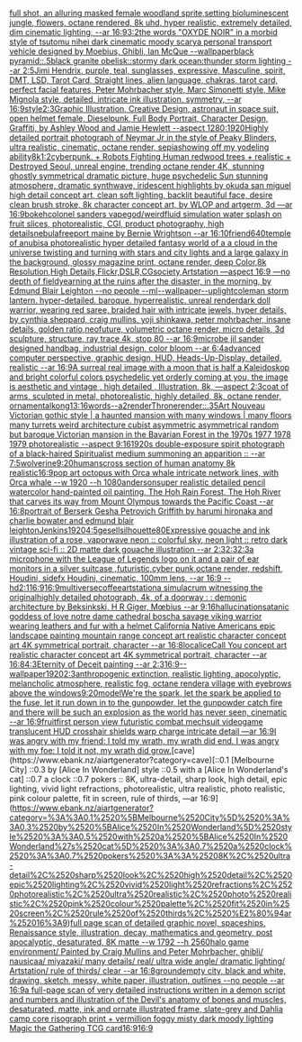 [full shot, an alluring masked female woodland sprite,setting bioluminescent jungle, flowers, octane rendered, 8k uhd, hyper realistic, extremely detailed, dim cinematic lighting, --ar 16:9](https://www.ebank.nz/aiartgenerator?category=full%2520shot%2C%2520an%2520alluring%2520masked%2520female%2520woodland%2520sprite%2Csetting%2520bioluminescent%2520jungle%2C%2520flowers%2C%2520octane%2520rendered%2C%25208k%2520uhd%2C%2520hyper%2520realistic%2C%2520extremely%2520detailed%2C%2520dim%2520cinematic%2520lighting%2C%2520--ar%252016%3A9)[3:2](https://www.ebank.nz/aiartgenerator?category=3%3A2)[the words "OXYDE NOIR" in a morbid style of tsutomu nihei dark cinematic moody scary](https://www.ebank.nz/aiartgenerator?category=the%2520words%2520%22OXYDE%2520NOIR%22%2520in%2520a%2520morbid%2520style%2520of%2520tsutomu%2520nihei%2520dark%2520cinematic%2520moody%2520scary)[a personal transport vehicle designed by Moebius, Ghibli, Ian McQue --wallpaper](https://www.ebank.nz/aiartgenerator?category=a%2520personal%2520transport%2520vehicle%2520designed%2520by%2520Moebius%2C%2520Ghibli%2C%2520Ian%2520McQue%2520--wallpaper)[black pyramid::.5black granite obelisk::stormy dark ocean:thunder storm lighting --ar 2:5](https://www.ebank.nz/aiartgenerator?category=black%2520pyramid%3A%3A.5black%2520granite%2520obelisk%3A%3Astormy%2520dark%2520ocean%3Athunder%2520storm%2520lighting%2520--ar%25202%3A5)[Jimi Hendrix, purple, teal, sunglasses, expressive, Masculine, spirit, DMT, LSD, Tarot Card, Straight lines, alien language, chakras, tarot card, perfect facial features, Peter Mohrbacher style, Marc Simonetti style, Mike Mignola style, detailed, intricate ink illustration, symmetry, --ar 16:9](https://www.ebank.nz/aiartgenerator?category=Jimi%2520Hendrix%2C%2520purple%2C%2520teal%2C%2520sunglasses%2C%2520expressive%2C%2520Masculine%2C%2520spirit%2C%2520DMT%2C%2520LSD%2C%2520Tarot%2520Card%2C%2520Straight%2520lines%2C%2520alien%2520language%2C%2520chakras%2C%2520tarot%2520card%2C%2520perfect%2520facial%2520features%2C%2520Peter%2520Mohrbacher%2520style%2C%2520Marc%2520Simonetti%2520style%2C%2520Mike%2520Mignola%2520style%2C%2520detailed%2C%2520intricate%2520ink%2520illustration%2C%2520symmetry%2C%2520--ar%252016%3A9)[style](https://www.ebank.nz/aiartgenerator?category=style)[2:3](https://www.ebank.nz/aiartgenerator?category=2%3A3)[Graphic Illustration, Creative Design, astronaut in space suit, open helmet female, Dieselpunk, Full Body Portrait, Character Design, Graffiti, by Ashley Wood and Jamie Hewlett --aspect 1280:1920](https://www.ebank.nz/aiartgenerator?category=Graphic%2520Illustration%2C%2520Creative%2520Design%2C%2520astronaut%2520in%2520space%2520suit%2C%2520open%2520helmet%2520female%2C%2520Dieselpunk%2C%2520Full%2520Body%2520Portrait%2C%2520Character%2520Design%2C%2520Graffiti%2C%2520by%2520Ashley%2520Wood%2520and%2520Jamie%2520Hewlett%2520--aspect%25201280%3A1920)[Highly detailed portrait photograph of Neymar Jr in the style of Peaky Blinders, ultra realistic, cinematic, octane render, sepia](https://www.ebank.nz/aiartgenerator?category=Highly%2520detailed%2520portrait%2520photograph%2520of%2520Neymar%2520Jr%2520in%2520the%2520style%2520of%2520Peaky%2520Blinders%2C%2520ultra%2520realistic%2C%2520cinematic%2C%2520octane%2520render%2C%2520sepia)[showing off my yodeling ability](https://www.ebank.nz/aiartgenerator?category=showing%2520off%2520my%2520yodeling%2520ability)[8k](https://www.ebank.nz/aiartgenerator?category=8k)[1:2](https://www.ebank.nz/aiartgenerator?category=1%3A2)[cyberpunk. + Robots Fighting Human redwood trees + realistic + Destroyed Seoul, unreal engine, trending octane render 4K, stunning ghostly symmetrical dramatic picture, huge psychedelic Sun stunning atmosphere, dramatic synthwave, iridescent highlights by okuda san miguel high detail concept art, clean soft lighting, backlit beautiful face, desire clean brush stroke, 8k character concept art, by WLOP and artgerm, 3d  —ar 16:9](https://www.ebank.nz/aiartgenerator?category=cyberpunk.%2520%2B%2520Robots%2520Fighting%2520Human%2520redwood%2520trees%2520%2B%2520realistic%2520%2B%2520Destroyed%2520Seoul%2C%2520unreal%2520engine%2C%2520trending%2520octane%2520render%25204K%2C%2520stunning%2520ghostly%2520symmetrical%2520dramatic%2520picture%2C%2520huge%2520psychedelic%2520Sun%2520stunning%2520atmosphere%2C%2520dramatic%2520synthwave%2C%2520iridescent%2520highlights%2520by%2520okuda%2520san%2520miguel%2520high%2520detail%2520concept%2520art%2C%2520clean%2520soft%2520lighting%2C%2520backlit%2520beautiful%2520face%2C%2520desire%2520clean%2520brush%2520stroke%2C%25208k%2520character%2520concept%2520art%2C%2520by%2520WLOP%2520and%2520artgerm%2C%25203d%2520%2520%E2%80%94ar%252016%3A9)[bokeh](https://www.ebank.nz/aiartgenerator?category=bokeh)[colonel sanders vapegod](https://www.ebank.nz/aiartgenerator?category=colonel%2520sanders%2520vapegod)[/](https://www.ebank.nz/aiartgenerator?category=/)[weird](https://www.ebank.nz/aiartgenerator?category=weird)[fluid simulation water splash on fruit slices, photorealistic, CGI, product photography, high details](https://www.ebank.nz/aiartgenerator?category=fluid%2520simulation%2520water%2520splash%2520on%2520fruit%2520slices%2C%2520photorealistic%2C%2520CGI%2C%2520product%2520photography%2C%2520high%2520details)[nebula](https://www.ebank.nz/aiartgenerator?category=nebula)[freeport maine by Bernie Wrightson --ar 16:10](https://www.ebank.nz/aiartgenerator?category=freeport%2520maine%2520by%2520Bernie%2520Wrightson%2520--ar%252016%3A10)[friend](https://www.ebank.nz/aiartgenerator?category=friend)[640](https://www.ebank.nz/aiartgenerator?category=640)[temple of anubis](https://www.ebank.nz/aiartgenerator?category=temple%2520of%2520anubis)[a photorealistic hyper detailed fantasy world of a a cloud in the universe twisting and turning with stars and city lights and a large galaxy in the background, glossy magazine print, octane render, deep Color,8k Resolution,High Details,Flickr,DSLR,CGsociety,Artstation —aspect 16:9 —no depth of field](https://www.ebank.nz/aiartgenerator?category=a%2520photorealistic%2520hyper%2520detailed%2520fantasy%2520world%2520of%2520a%2520a%2520cloud%2520in%2520the%2520universe%2520twisting%2520and%2520turning%2520with%2520stars%2520and%2520city%2520lights%2520and%2520a%2520large%2520galaxy%2520in%2520the%2520background%2C%2520glossy%2520magazine%2520print%2C%2520octane%2520render%2C%2520deep%2520Color%2C8k%2520Resolution%2CHigh%2520Details%2CFlickr%2CDSLR%2CCGsociety%2CArtstation%2520%E2%80%94aspect%252016%3A9%2520%E2%80%94no%2520depth%2520of%2520field)[yearning at the ruins after the disaster, in the morning, by Edmund Blair Leighton --no people --ml](https://www.ebank.nz/aiartgenerator?category=yearning%2520at%2520the%2520ruins%2520after%2520the%2520disaster%2C%2520in%2520the%2520morning%2C%2520by%2520Edmund%2520Blair%2520Leighton%2520--no%2520people%2520--ml)[--wallpaper](https://www.ebank.nz/aiartgenerator?category=--wallpaper)[--uplight](https://www.ebank.nz/aiartgenerator?category=--uplight)[coleman storm lantern. hyper-detailed. baroque. hyperrealistic. unreal render](https://www.ebank.nz/aiartgenerator?category=coleman%2520storm%2520lantern.%2520hyper-detailed.%2520baroque.%2520hyperrealistic.%2520unreal%2520render)[dark doll warrior, wearing red saree, braided hair with intricate jewels, hyper details, by cynthia sheppard, craig mullins, yoji shinkawa, peter mohrbacher, insane details, golden ratio,neofuture, volumetric octane render, micro details, 3d sculpture, structure, ray trace 4k, stop 80 --ar 16:9](https://www.ebank.nz/aiartgenerator?category=dark%2520doll%2520warrior%2C%2520wearing%2520red%2520saree%2C%2520braided%2520hair%2520with%2520intricate%2520jewels%2C%2520hyper%2520details%2C%2520by%2520cynthia%2520sheppard%2C%2520craig%2520mullins%2C%2520yoji%2520shinkawa%2C%2520peter%2520mohrbacher%2C%2520insane%2520details%2C%2520golden%2520ratio%2Cneofuture%2C%2520volumetric%2520octane%2520render%2C%2520micro%2520details%2C%25203d%2520sculpture%2C%2520structure%2C%2520ray%2520trace%25204k%2C%2520stop%252080%2520--ar%252016%3A9)[microbe jil sander designed handbag, industrial design, color bloom --ar 6:4](https://www.ebank.nz/aiartgenerator?category=microbe%2520jil%2520sander%2520designed%2520handbag%2C%2520industrial%2520design%2C%2520color%2520bloom%2520--ar%25206%3A4)[advanced computer perspective, graphic design, HUD, Heads-Up-Display, detailed, realistic --ar 16:9](https://www.ebank.nz/aiartgenerator?category=advanced%2520computer%2520perspective%2C%2520graphic%2520design%2C%2520HUD%2C%2520Heads-Up-Display%2C%2520detailed%2C%2520realistic%2520--ar%252016%3A9)[A surreal real image with a moon that is half a Kaleidoskop and bright colorful colors psychedelic yet orderly coming at you, the image is aesthetic and vintage , high detailed , Illustration, 8k, —aspect 2:3](https://www.ebank.nz/aiartgenerator?category=A%2520surreal%2520real%2520image%2520with%2520a%2520moon%2520that%2520is%2520half%2520a%2520Kaleidoskop%2520and%2520bright%2520colorful%2520colors%2520psychedelic%2520yet%2520orderly%2520coming%2520at%2520you%2C%2520the%2520image%2520is%2520aesthetic%2520and%2520vintage%2520%2C%2520high%2520detailed%2520%2C%2520Illustration%2C%25208k%2C%2520%E2%80%94aspect%25202%3A3)[coat of arms, sculpted in metal, photorealistic, highly detailed, 8k, octane render, ornamental](https://www.ebank.nz/aiartgenerator?category=coat%2520of%2520arms%2C%2520sculpted%2520in%2520metal%2C%2520photorealistic%2C%2520highly%2520detailed%2C%25208k%2C%2520octane%2520render%2C%2520ornamental)[kong](https://www.ebank.nz/aiartgenerator?category=kong)[13:16](https://www.ebank.nz/aiartgenerator?category=13%3A16)[words](https://www.ebank.nz/aiartgenerator?category=words)[--a2](https://www.ebank.nz/aiartgenerator?category=--a2)[render](https://www.ebank.nz/aiartgenerator?category=render)[Throne](https://www.ebank.nz/aiartgenerator?category=Throne)[render::](https://www.ebank.nz/aiartgenerator?category=render%3A%3A)[.35](https://www.ebank.nz/aiartgenerator?category=.35)[Art Nouveau Victorian gothic style | a haunted mansion  with many windows | many floors many turrets weird architecture cubist asymmetric asymmetrical random but baroque Victorian mansion in the Bavarian Forest  in the 1970s 1977 1978 1979 photorealistic --aspect 9:16](https://www.ebank.nz/aiartgenerator?category=Art%2520Nouveau%2520Victorian%2520gothic%2520style%2520%7C%2520a%2520haunted%2520mansion%2520%2520with%2520many%2520windows%2520%7C%2520many%2520floors%2520many%2520turrets%2520weird%2520architecture%2520cubist%2520asymmetric%2520asymmetrical%2520random%2520but%2520baroque%2520Victorian%2520mansion%2520in%2520the%2520Bavarian%2520Forest%2520%2520in%2520the%25201970s%25201977%25201978%25201979%2520photorealistic%2520--aspect%25209%3A16)[1920s double-exposure spirit photograph of a black-haired Spiritualist medium summoning an apparition :: --ar 7:5](https://www.ebank.nz/aiartgenerator?category=1920s%2520double-exposure%2520spirit%2520photograph%2520of%2520a%2520black-haired%2520Spiritualist%2520medium%2520summoning%2520an%2520apparition%2520%3A%3A%2520--ar%25207%3A5)[wolverine](https://www.ebank.nz/aiartgenerator?category=wolverine)[9:20](https://www.ebank.nz/aiartgenerator?category=9%3A20)[humans](https://www.ebank.nz/aiartgenerator?category=humans)[cross section of human anatomy 8k realistic](https://www.ebank.nz/aiartgenerator?category=cross%2520section%2520of%2520human%2520anatomy%25208k%2520realistic)[16:9](https://www.ebank.nz/aiartgenerator?category=16%3A9)[pop art octopus with Orca whale intricate network lines, with Orca whale  --w 1920 --h 1080](https://www.ebank.nz/aiartgenerator?category=pop%2520art%2520octopus%2520with%2520Orca%2520whale%2520intricate%2520network%2520lines%2C%2520with%2520Orca%2520whale%2520%2520--w%25201920%2520--h%25201080)[anderson](https://www.ebank.nz/aiartgenerator?category=anderson)[super realistic detailed pencil watercolor hand-painted oil painting, The Hoh Rain Forest, The Hoh River that carves its way from Mount Olympus towards the Pacific Coast --ar 16:8](https://www.ebank.nz/aiartgenerator?category=super%2520realistic%2520detailed%2520pencil%2520watercolor%2520hand-painted%2520oil%2520painting%2C%2520The%2520Hoh%2520Rain%2520Forest%2C%2520The%2520Hoh%2520River%2520that%2520carves%2520its%2520way%2520from%2520Mount%2520Olympus%2520towards%2520the%2520Pacific%2520Coast%2520--ar%252016%3A8)[portrait of Berserk Gesha Petrovich Griffith by harumi hironaka and charlie bowater and edmund blair leighton](https://www.ebank.nz/aiartgenerator?category=portrait%2520of%2520Berserk%2520Gesha%2520Petrovich%2520Griffith%2520by%2520harumi%2520hironaka%2520and%2520charlie%2520bowater%2520and%2520edmund%2520blair%2520leighton)[Jenkins](https://www.ebank.nz/aiartgenerator?category=Jenkins)[1920](https://www.ebank.nz/aiartgenerator?category=1920)[4:5](https://www.ebank.nz/aiartgenerator?category=4%3A5)[gesell](https://www.ebank.nz/aiartgenerator?category=gesell)[silhouette](https://www.ebank.nz/aiartgenerator?category=silhouette)[80](https://www.ebank.nz/aiartgenerator?category=80)[Expressive gouache and ink illustration of a rose, vaporwave neon :: colorful sky, neon light :: retro dark vintage sci-fi :: 2D matte dark gouache illustration  --ar 2:3](https://www.ebank.nz/aiartgenerator?category=Expressive%2520gouache%2520and%2520ink%2520illustration%2520of%2520a%2520rose%2C%2520vaporwave%2520neon%2520%3A%3A%2520colorful%2520sky%2C%2520neon%2520light%2520%3A%3A%2520retro%2520dark%2520vintage%2520sci-fi%2520%3A%3A%25202D%2520matte%2520dark%2520gouache%2520illustration%2520%2520--ar%25202%3A3)[2:3](https://www.ebank.nz/aiartgenerator?category=2%3A3)[2:3](https://www.ebank.nz/aiartgenerator?category=2%3A3)[a microphone with the League of Legends logo on it and a pair of ear monitors in a silver suitcase ,futuristic,cyber punk,octane render, redshift, Houdini, sidefx Houdini, cinematic, 100mm lens, --ar 16:9 --hd](https://www.ebank.nz/aiartgenerator?category=a%2520microphone%2520with%2520the%2520League%2520of%2520Legends%2520logo%2520on%2520it%2520and%2520a%2520pair%2520of%2520ear%2520monitors%2520in%2520a%2520silver%2520suitcase%2520%2Cfuturistic%2Ccyber%2520punk%2Coctane%2520render%2C%2520redshift%2C%2520Houdini%2C%2520sidefx%2520Houdini%2C%2520cinematic%2C%2520100mm%2520lens%2C%2520--ar%252016%3A9%2520--hd)[2:1](https://www.ebank.nz/aiartgenerator?category=2%3A1)[16:9](https://www.ebank.nz/aiartgenerator?category=16%3A9)[16:9](https://www.ebank.nz/aiartgenerator?category=16%3A9)[multiverse](https://www.ebank.nz/aiartgenerator?category=multiverse)[coffee](https://www.ebank.nz/aiartgenerator?category=coffee)[artstation](https://www.ebank.nz/aiartgenerator?category=artstation)[a simulacrum witnessing the original](https://www.ebank.nz/aiartgenerator?category=a%2520simulacrum%2520witnessing%2520the%2520original)[highly detailed photograph, 4k, of a doorway : : demonic architecture by Beksinkski, H R Giger, Mœbius --ar 9:16](https://www.ebank.nz/aiartgenerator?category=highly%2520detailed%2520photograph%2C%25204k%2C%2520of%2520a%2520doorway%2520%3A%2520%3A%2520demonic%2520architecture%2520by%2520Beksinkski%2C%2520H%2520R%2520Giger%2C%2520M%C5%93bius%2520--ar%25209%3A16)[hallucination](https://www.ebank.nz/aiartgenerator?category=hallucination)[satanic goddess of love notre dame cathedral bosch](https://www.ebank.nz/aiartgenerator?category=satanic%2520goddess%2520of%2520love%2520notre%2520dame%2520cathedral%2520bosch)[a savage viking warrior wearing leathers and fur with a helmet California Native Americans epic landscape painting mountain range concept art realistic character concept art 4K symmetrical portrait, character --ar 16:8](https://www.ebank.nz/aiartgenerator?category=a%2520savage%2520viking%2520warrior%2520wearing%2520leathers%2520and%2520fur%2520with%2520a%2520helmet%2520California%2520Native%2520Americans%2520epic%2520landscape%2520painting%2520mountain%2520range%2520concept%2520art%2520realistic%2520character%2520concept%2520art%25204K%2520symmetrical%2520portrait%2C%2520character%2520--ar%252016%3A8)[local](https://www.ebank.nz/aiartgenerator?category=local)[ice](https://www.ebank.nz/aiartgenerator?category=ice)[Call You concept art realistic character concept art 4K symmetrical portrait, character --ar 16:8](https://www.ebank.nz/aiartgenerator?category=Call%2520You%2520concept%2520art%2520realistic%2520character%2520concept%2520art%25204K%2520symmetrical%2520portrait%2C%2520character%2520--ar%252016%3A8)[4:3](https://www.ebank.nz/aiartgenerator?category=4%3A3)[Eternity of Deceit painting --ar 2:3](https://www.ebank.nz/aiartgenerator?category=Eternity%2520of%2520Deceit%2520painting%2520--ar%25202%3A3)[16:9](https://www.ebank.nz/aiartgenerator?category=16%3A9)[--wallpaper](https://www.ebank.nz/aiartgenerator?category=--wallpaper)[1920](https://www.ebank.nz/aiartgenerator?category=1920)[2:3](https://www.ebank.nz/aiartgenerator?category=2%3A3)[anthropogenic extinction, realistic lighting, apocolyptic, melancholic atmosphere, realistic fog, octane render](https://www.ebank.nz/aiartgenerator?category=anthropogenic%2520extinction%2C%2520realistic%2520lighting%2C%2520apocolyptic%2C%2520melancholic%2520atmosphere%2C%2520realistic%2520fog%2C%2520octane%2520render)[a village with eyebrows above the windows](https://www.ebank.nz/aiartgenerator?category=a%2520village%2520with%2520eyebrows%2520above%2520the%2520windows)[9:20](https://www.ebank.nz/aiartgenerator?category=9%3A20)[model](https://www.ebank.nz/aiartgenerator?category=model)[We're the spark, let the spark be applied to the fuse, let it run down in to the gunpowder, let the gunpowder catch fire and there will be such an explosion as the world has never seen, cinematic --ar 16:9](https://www.ebank.nz/aiartgenerator?category=We%27re%2520the%2520spark%2C%2520let%2520the%2520spark%2520be%2520applied%2520to%2520the%2520fuse%2C%2520let%2520it%2520run%2520down%2520in%2520to%2520the%2520gunpowder%2C%2520let%2520the%2520gunpowder%2520catch%2520fire%2520and%2520there%2520will%2520be%2520such%2520an%2520explosion%2520as%2520the%2520world%2520has%2520never%2520seen%2C%2520cinematic%2520--ar%252016%3A9)[fruit](https://www.ebank.nz/aiartgenerator?category=fruit)[first person view futuristic combat mechsuit videogame translucent HUD crosshair shields warp charge intricate detail —ar 16:9](https://www.ebank.nz/aiartgenerator?category=first%2520person%2520view%2520futuristic%2520combat%2520mechsuit%2520videogame%2520translucent%2520HUD%2520crosshair%2520shields%2520warp%2520charge%2520intricate%2520detail%2520%E2%80%94ar%252016%3A9)[I was angry with my friend: I told my wrath, my wrath did end. I was angry with my foe: I told it not, my wrath did grow.](https://www.ebank.nz/aiartgenerator?category=I%2520was%2520angry%2520with%2520my%2520friend%3A%2520I%2520told%2520my%2520wrath%2C%2520my%2520wrath%2520did%2520end.%2520I%2520was%2520angry%2520with%2520my%2520foe%3A%2520I%2520told%2520it%2520not%2C%2520my%2520wrath%2520did%2520grow.)[cave](https://www.ebank.nz/aiartgenerator?category=cave)[::0.1 [Melbourne City] ::0.3 by [Alice In Wonderland] style ::0.5 with a [Alice In Wonderland's cat] ::0.7 a clock ::0.7 pokers :: 8K, ultra-detail, sharp look, high detail, epic lighting, vivid light refractions, photorealistic, ultra realistic, photo realistic, pink colour palette, fit in screen, rule of thirds, —ar 16:9](https://www.ebank.nz/aiartgenerator?category=%3A%3A0.1%2520%5BMelbourne%2520City%5D%2520%3A%3A0.3%2520by%2520%5BAlice%2520In%2520Wonderland%5D%2520style%2520%3A%3A0.5%2520with%2520a%2520%5BAlice%2520In%2520Wonderland%27s%2520cat%5D%2520%3A%3A0.7%2520a%2520clock%2520%3A%3A0.7%2520pokers%2520%3A%3A%25208K%2C%2520ultra-detail%2C%2520sharp%2520look%2C%2520high%2520detail%2C%2520epic%2520lighting%2C%2520vivid%2520light%2520refractions%2C%2520photorealistic%2C%2520ultra%2520realistic%2C%2520photo%2520realistic%2C%2520pink%2520colour%2520palette%2C%2520fit%2520in%2520screen%2C%2520rule%2520of%2520thirds%2C%2520%E2%80%94ar%252016%3A9)[full page scan of detailed graphic novel, spaceships, Renaissance style, illustration, decay, mathematics and geometry, post apocalyptic, desaturated, 8K matte --w 1792 --h 2560](https://www.ebank.nz/aiartgenerator?category=full%2520page%2520scan%2520of%2520detailed%2520graphic%2520novel%2C%2520spaceships%2C%2520Renaissance%2520style%2C%2520illustration%2C%2520decay%2C%2520mathematics%2520and%2520geometry%2C%2520post%2520apocalyptic%2C%2520desaturated%2C%25208K%2520matte%2520--w%25201792%2520--h%25202560)[halo game environment/ Painted by Craig Mullins and Peter Mohrbacher, ghibli/ nausicaa/ miyazaki/ many details/ real/ ultra wide angle/ dramatic lighting/ Artstation/ rule of thirds/ clear --ar 16:8](https://www.ebank.nz/aiartgenerator?category=halo%2520game%2520environment/%2520Painted%2520by%2520Craig%2520Mullins%2520and%2520Peter%2520Mohrbacher%2C%2520ghibli/%2520nausicaa/%2520miyazaki/%2520many%2520details/%2520real/%2520ultra%2520wide%2520angle/%2520dramatic%2520lighting/%2520Artstation/%2520rule%2520of%2520thirds/%2520clear%2520--ar%252016%3A8)[ground](https://www.ebank.nz/aiartgenerator?category=ground)[empty city, black and white, drawing, sketch, messy, white paper, illustration, outlines --no people --ar 16:9](https://www.ebank.nz/aiartgenerator?category=empty%2520city%2C%2520black%2520and%2520white%2C%2520drawing%2C%2520sketch%2C%2520messy%2C%2520white%2520paper%2C%2520illustration%2C%2520outlines%2520--no%2520people%2520--ar%252016%3A9)[a full-page scan of very detailed instructions written in a demon script and numbers and illustration of the Devil's anatomy of bones and muscles, desaturated, matte, ink and ornate illustrated frame, slate-grey and Dahlia camp core risograph print + vermillion foggy misty dark moody lighting Magic the Gathering TCG card](https://www.ebank.nz/aiartgenerator?category=a%2520full-page%2520scan%2520of%2520very%2520detailed%2520instructions%2520written%2520in%2520a%2520demon%2520script%2520and%2520numbers%2520and%2520illustration%2520of%2520the%2520Devil%27s%2520anatomy%2520of%2520bones%2520and%2520muscles%2C%2520desaturated%2C%2520matte%2C%2520ink%2520and%2520ornate%2520illustrated%2520frame%2C%2520slate-grey%2520and%2520Dahlia%2520camp%2520core%2520risograph%2520print%2520%2B%2520vermillion%2520foggy%2520misty%2520dark%2520moody%2520lighting%2520Magic%2520the%2520Gathering%2520TCG%2520card)[16:9](https://www.ebank.nz/aiartgenerator?category=16%3A9)[16:9](https://www.ebank.nz/aiartgenerator?category=16%3A9)